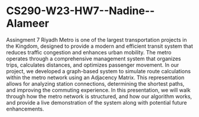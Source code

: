 # CS290-W23-HW7--Nadine--Alameer
 Assingment 7
 Riyadh Metro is one of the largest transportation projects in the Kingdom, designed to provide a modern and efficient transit system that reduces traffic congestion and enhances urban mobility. The metro operates through a comprehensive management system that organizes trips, calculates distances, and optimizes passenger movement.
 In our project, we developed a graph-based system to simulate route calculations within the metro network using an Adjacency Matrix. This representation allows for analyzing station connections, determining the shortest paths, and improving the commuting experience.
 In this presentation, we will walk through how the metro network is structured, and how our algorithm works, and provide a live demonstration of the system along with potential future enhancements.
 
